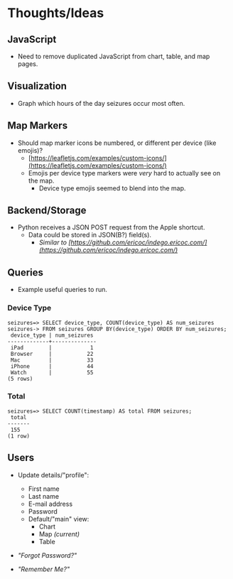 # Thoughts/Ideas

## JavaScript
- Need to remove duplicated JavaScript from chart, table, and map pages.

## Visualization
- Graph which hours of the day seizures occur most often.

## Map Markers
- Should map marker icons be numbered, or different per device (like emojis)?
  - [https://leafletjs.com/examples/custom-icons/](https://leafletjs.com/examples/custom-icons/) 
  - Emojis per device type markers were _very_ hard to actually see on the map.
    - Device type emojis seemed to blend into the map.

## Backend/Storage
- Python receives a JSON POST request from the Apple shortcut.
  - Data could be stored in JSON(B?) field(s).
    - _Similar to
      [https://github.com/ericoc/indego.ericoc.com/](https://github.com/ericoc/indego.ericoc.com/)_

## Queries

- Example useful queries to run.

### Device Type

```
seizures=> SELECT device_type, COUNT(device_type) AS num_seizures
seizures-> FROM seizures GROUP BY(device_type) ORDER BY num_seizures;
 device_type | num_seizures
-------------+--------------
 iPad        |            1
 Browser     |           22
 Mac         |           33
 iPhone      |           44
 Watch       |           55
(5 rows)
```

### Total

```
seizures=> SELECT COUNT(timestamp) AS total FROM seizures;
 total
-------
 155
(1 row)
```

## Users
- Update details/"profile":
  - First name
  - Last name
  - E-mail address
  - Password
  - Default/"main" view:
    - Chart
    - Map _(current)_
    - Table


- _"Forgot Password?"_
- _"Remember Me?"_
